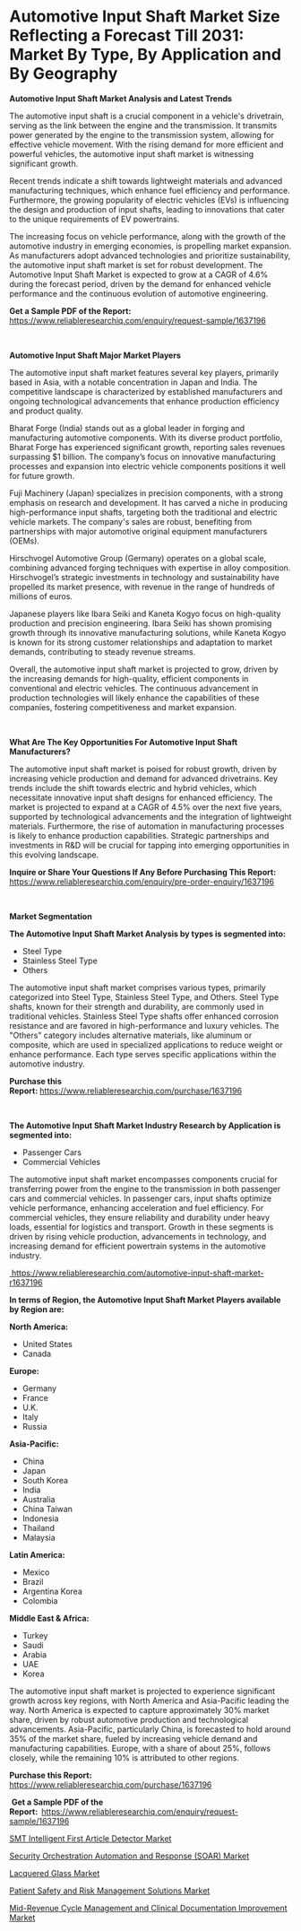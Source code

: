 <p><h1>Automotive Input Shaft Market Size Reflecting a Forecast Till 2031: Market By Type, By Application and By Geography</h1></p><p><strong>Automotive Input Shaft Market Analysis and Latest Trends</strong></p>
<p><p>The automotive input shaft is a crucial component in a vehicle's drivetrain, serving as the link between the engine and the transmission. It transmits power generated by the engine to the transmission system, allowing for effective vehicle movement. With the rising demand for more efficient and powerful vehicles, the automotive input shaft market is witnessing significant growth. </p><p>Recent trends indicate a shift towards lightweight materials and advanced manufacturing techniques, which enhance fuel efficiency and performance. Furthermore, the growing popularity of electric vehicles (EVs) is influencing the design and production of input shafts, leading to innovations that cater to the unique requirements of EV powertrains.</p><p>The increasing focus on vehicle performance, along with the growth of the automotive industry in emerging economies, is propelling market expansion. As manufacturers adopt advanced technologies and prioritize sustainability, the automotive input shaft market is set for robust development. The Automotive Input Shaft Market is expected to grow at a CAGR of 4.6% during the forecast period, driven by the demand for enhanced vehicle performance and the continuous evolution of automotive engineering.</p></p>
<p><strong>Get a Sample PDF of the Report:&nbsp;</strong> <a href="https://www.reliableresearchiq.com/enquiry/request-sample/1637196?utm_campaign=114&utm_medium=2&utm_source=Github&utm_content=ia&utm_term=07122024&utm_id=automotive-input-shaft">https://www.reliableresearchiq.com/enquiry/request-sample/1637196</a></p>
<p>&nbsp;</p>
<p><strong>Automotive Input Shaft Major Market Players</strong></p>
<p><p>The automotive input shaft market features several key players, primarily based in Asia, with a notable concentration in Japan and India. The competitive landscape is characterized by established manufacturers and ongoing technological advancements that enhance production efficiency and product quality.</p><p>Bharat Forge (India) stands out as a global leader in forging and manufacturing automotive components. With its diverse product portfolio, Bharat Forge has experienced significant growth, reporting sales revenues surpassing $1 billion. The company’s focus on innovative manufacturing processes and expansion into electric vehicle components positions it well for future growth.</p><p>Fuji Machinery (Japan) specializes in precision components, with a strong emphasis on research and development. It has carved a niche in producing high-performance input shafts, targeting both the traditional and electric vehicle markets. The company's sales are robust, benefiting from partnerships with major automotive original equipment manufacturers (OEMs).</p><p>Hirschvogel Automotive Group (Germany) operates on a global scale, combining advanced forging techniques with expertise in alloy composition. Hirschvogel’s strategic investments in technology and sustainability have propelled its market presence, with revenue in the range of hundreds of millions of euros.</p><p>Japanese players like Ibara Seiki and Kaneta Kogyo focus on high-quality production and precision engineering. Ibara Seiki has shown promising growth through its innovative manufacturing solutions, while Kaneta Kogyo is known for its strong customer relationships and adaptation to market demands, contributing to steady revenue streams.</p><p>Overall, the automotive input shaft market is projected to grow, driven by the increasing demands for high-quality, efficient components in conventional and electric vehicles. The continuous advancement in production technologies will likely enhance the capabilities of these companies, fostering competitiveness and market expansion.</p></p>
<p>&nbsp;</p>
<p><strong>What Are The Key Opportunities For Automotive Input Shaft Manufacturers?</strong></p>
<p><p>The automotive input shaft market is poised for robust growth, driven by increasing vehicle production and demand for advanced drivetrains. Key trends include the shift towards electric and hybrid vehicles, which necessitate innovative input shaft designs for enhanced efficiency. The market is projected to expand at a CAGR of 4.5% over the next five years, supported by technological advancements and the integration of lightweight materials. Furthermore, the rise of automation in manufacturing processes is likely to enhance production capabilities. Strategic partnerships and investments in R&D will be crucial for tapping into emerging opportunities in this evolving landscape.</p></p>
<p><strong>Inquire or Share Your Questions If Any Before Purchasing This Report:</strong> <a href="https://www.reliableresearchiq.com/enquiry/pre-order-enquiry/1637196?utm_campaign=114&utm_medium=2&utm_source=Github&utm_content=ia&utm_term=07122024&utm_id=automotive-input-shaft">https://www.reliableresearchiq.com/enquiry/pre-order-enquiry/1637196</a></p>
<p>&nbsp;</p>
<p><strong>Market Segmentation</strong></p>
<p><strong>The Automotive Input Shaft Market Analysis by types is segmented into:</strong></p>
<p><ul><li>Steel Type</li><li>Stainless Steel Type</li><li>Others</li></ul></p>
<p><p>The automotive input shaft market comprises various types, primarily categorized into Steel Type, Stainless Steel Type, and Others. Steel Type shafts, known for their strength and durability, are commonly used in traditional vehicles. Stainless Steel Type shafts offer enhanced corrosion resistance and are favored in high-performance and luxury vehicles. The "Others" category includes alternative materials, like aluminum or composite, which are used in specialized applications to reduce weight or enhance performance. Each type serves specific applications within the automotive industry.</p></p>
<p><strong>Purchase this Report:&nbsp;</strong><a href="https://www.reliableresearchiq.com/purchase/1637196?utm_campaign=114&utm_medium=2&utm_source=Github&utm_content=ia&utm_term=07122024&utm_id=automotive-input-shaft">https://www.reliableresearchiq.com/purchase/1637196</a></p>
<p>&nbsp;</p>
<p><strong>The Automotive Input Shaft Market Industry Research by Application is segmented into:</strong></p>
<p><ul><li>Passenger Cars</li><li>Commercial Vehicles</li></ul></p>
<p><p>The automotive input shaft market encompasses components crucial for transferring power from the engine to the transmission in both passenger cars and commercial vehicles. In passenger cars, input shafts optimize vehicle performance, enhancing acceleration and fuel efficiency. For commercial vehicles, they ensure reliability and durability under heavy loads, essential for logistics and transport. Growth in these segments is driven by rising vehicle production, advancements in technology, and increasing demand for efficient powertrain systems in the automotive industry.</p></p>
<p><a href="https://www.reliableresearchiq.com/automotive-input-shaft-market-r1637196?utm_campaign=114&utm_medium=2&utm_source=Github&utm_content=ia&utm_term=07122024&utm_id=automotive-input-shaft">&nbsp;https://www.reliableresearchiq.com/automotive-input-shaft-market-r1637196</a></p>
<p><strong>In terms of Region, the Automotive Input Shaft Market Players available by Region are:</strong></p>
<p>
    <p> <strong> North America: </strong>
        <ul>
            <li>United States</li>
            <li>Canada</li>
        </ul>
        </p> 
    <p> <strong> Europe: </strong>
        <ul>
            <li>Germany</li>
            <li>France</li>
            <li>U.K.</li>
            <li>Italy</li>
            <li>Russia</li>
        </ul>
        </p> 
    <p> <strong> Asia-Pacific: </strong>
        <ul>
            <li>China</li>
            <li>Japan</li>
            <li>South Korea</li>
            <li>India</li>
            <li>Australia</li>
            <li>China Taiwan</li>
            <li>Indonesia</li>
            <li>Thailand</li>
            <li>Malaysia</li>
        </ul>
        </p> 
    <p> <strong> Latin America: </strong>
        <ul>
            <li>Mexico</li>
            <li>Brazil</li>
            <li>Argentina Korea</li>
            <li>Colombia</li>
        </ul>
        </p> 
    <p> <strong> Middle East & Africa: </strong>
        <ul>
            <li>Turkey</li>
            <li>Saudi</li>
            <li>Arabia</li>
            <li>UAE</li>
            <li>Korea</li>
        </ul>
    </p>
    </p>
<p><p>The automotive input shaft market is projected to experience significant growth across key regions, with North America and Asia-Pacific leading the way. North America is expected to capture approximately 30% market share, driven by robust automotive production and technological advancements. Asia-Pacific, particularly China, is forecasted to hold around 35% of the market share, fueled by increasing vehicle demand and manufacturing capabilities. Europe, with a share of about 25%, follows closely, while the remaining 10% is attributed to other regions.</p></p>
<p><strong>Purchase this Report: </strong><a href="https://www.reliableresearchiq.com/purchase/1637196?utm_campaign=114&utm_medium=2&utm_source=Github&utm_content=ia&utm_term=07122024&utm_id=automotive-input-shaft">https://www.reliableresearchiq.com/purchase/1637196</a></p>
<p>&nbsp;<strong>Get a Sample PDF of the Report:&nbsp;&nbsp;</strong><a href="https://www.reliableresearchiq.com/enquiry/request-sample/1637196?utm_campaign=114&utm_medium=2&utm_source=Github&utm_content=ia&utm_term=07122024&utm_id=automotive-input-shaft">https://www.reliableresearchiq.com/enquiry/request-sample/1637196</a></p>
<p><strong></strong></p>
<p><p><a href="https://issuu.com/reportprime-2/docs/smt-intelligent-first-article-detector-market-size?utm_campaign=114&utm_medium=2&utm_source=Github&utm_content=ia&utm_term=07122024&utm_id=automotive-input-shaft">SMT Intelligent First Article Detector Market</a></p><p><a href="https://www.linkedin.com/pulse/factors-affecting-security-orchestration-automation-response-vizpf?utm_campaign=114&utm_medium=2&utm_source=Github&utm_content=ia&utm_term=07122024&utm_id=automotive-input-shaft">Security Orchestration Automation and Response (SOAR) Market</a></p><p><a href="https://issuu.com/reportprime-2/docs/lacquered-glass-market-size-2030.pptx?utm_campaign=114&utm_medium=2&utm_source=Github&utm_content=ia&utm_term=07122024&utm_id=automotive-input-shaft">Lacquered Glass Market</a></p><p><a href="https://www.linkedin.com/pulse/key-insights-patient-safety-risk-management-solutions-market-hcqse?utm_campaign=114&utm_medium=2&utm_source=Github&utm_content=ia&utm_term=07122024&utm_id=automotive-input-shaft">Patient Safety and Risk Management Solutions Market</a></p><p><a href="https://www.linkedin.com/pulse/report-impact-latest-trends-mid-revenue-cycle-management-clinical-ayzie?utm_campaign=114&utm_medium=2&utm_source=Github&utm_content=ia&utm_term=07122024&utm_id=automotive-input-shaft">Mid-Revenue Cycle Management and Clinical Documentation Improvement Market</a></p></p>